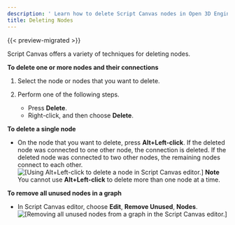 ```yaml
---
description: ' Learn how to delete Script Canvas nodes in Open 3D Engine. '
title: Deleting Nodes
---
```


{{< preview-migrated >}}

Script Canvas offers a variety of techniques for deleting nodes.

**To delete one or more nodes and their connections**

1. Select the node or nodes that you want to delete.

1. Perform one of the following steps.
   + Press **Delete**.
   + Right\-click, and then choose **Delete**.

**To delete a single node**
+ On the node that you want to delete, press **Alt+Left\-click**. If the deleted node was connected to one other node, the connection is deleted. If the deleted node was connected to two other nodes, the remaining nodes connect to each other.
![\[Using Alt+Left-click to delete a node in Script Canvas editor.\]](/images/user-guide/scripting/script-canvas/script-canvas-working-with-nodes-24.gif)
**Note**
You cannot use **Alt+Left\-click** to delete more than one node at a time.

**To remove all unused nodes in a graph**
+ In Script Canvas editor, choose **Edit**, **Remove Unused**, **Nodes**.
![\[Removing all unused nodes from a graph in the Script Canvas editor.\]](/images/user-guide/scripting/script-canvas/script-canvas-working-with-nodes-25.png)
